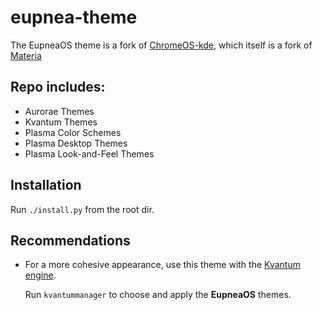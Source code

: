 # eupnea-theme
The EupneaOS theme is a fork of [ChromeOS-kde](https://github.com/vinceliuice/ChromeOS-kde), which itself is a fork of [Materia](https://github.com/PapirusDevelopmentTeam/materia-kde)

## Repo includes:
- Aurorae Themes
- Kvantum Themes
- Plasma Color Schemes
- Plasma Desktop Themes
- Plasma Look-and-Feel Themes

## Installation

Run ``./install.py`` from the root dir.

## Recommendations

- For a more cohesive appearance, use this theme with the [Kvantum engine](https://github.com/tsujan/Kvantum/tree/master/Kvantum).

  Run `kvantummanager` to choose and apply the **EupneaOS** themes.
